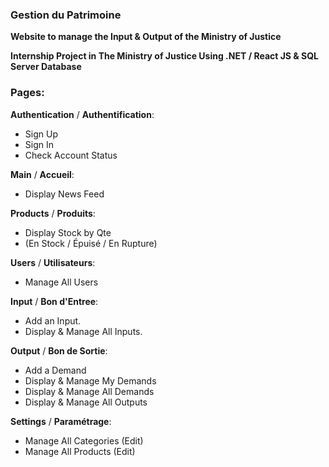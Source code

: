 ### **Gestion du Patrimoine**

**Website to manage the Input & Output of the Ministry of Justice**

**Internship Project in The Ministry of Justice Using .NET / React JS & SQL Server Database**

### Pages:

**Authentication** / **Authentification**:
- Sign Up
- Sign In
- Check Account Status

**Main** / **Accueil**:
- Display News Feed

**Products** / **Produits**:
- Display Stock by Qte
- (En Stock / Épuisé / En Rupture)

**Users** / **Utilisateurs**:
- Manage All Users

**Input** / **Bon d'Entree**:
- Add an Input.
- Display & Manage All Inputs.

**Output** / **Bon de Sortie**:
- Add a Demand
- Display & Manage My Demands
- Display & Manage All Demands
- Display & Manage All Outputs

**Settings** / **Paramétrage**:
- Manage All Categories (Edit)
- Manage All Products (Edit)
